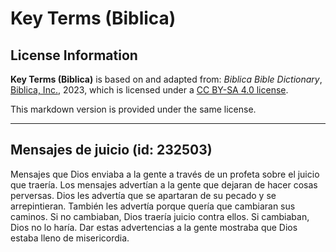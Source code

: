 # Key Terms (Biblica)

## License Information

**Key Terms (Biblica)** is based on and adapted from: _Biblica Bible Dictionary_, [Biblica, Inc.](https://www.biblica.com/), 2023, which is licensed under a [CC BY-SA 4.0 license](https://creativecommons.org/licenses/by-sa/4.0/legalcode.en).

This markdown version is provided under the same license.



--------------------------------

## Mensajes de juicio (id: 232503)

Mensajes que Dios enviaba a la gente a través de un profeta sobre el juicio que traería. Los mensajes advertían a la gente que dejaran de hacer cosas perversas. Dios les advertía que se apartaran de su pecado y se arrepintieran. También les advertía porque quería que cambiaran sus caminos. Si no cambiaban, Dios traería juicio contra ellos. Si cambiaban, Dios no lo haría. Dar estas advertencias a la gente mostraba que Dios estaba lleno de misericordia.


